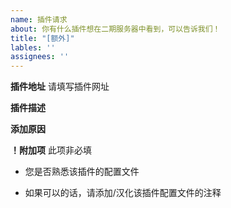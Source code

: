 ```yaml
---
name: 插件请求
about: 你有什么插件想在二期服务器中看到，可以告诉我们！
title: "[额外]"
lables: ''
assignees: ''
---
```

**插件地址**
请填写插件网址

**插件描述**

**添加原因**

**！附加项**
此项非必填
 - 您是否熟悉该插件的配置文件

 - 如果可以的话，请添加/汉化该插件配置文件的注释
